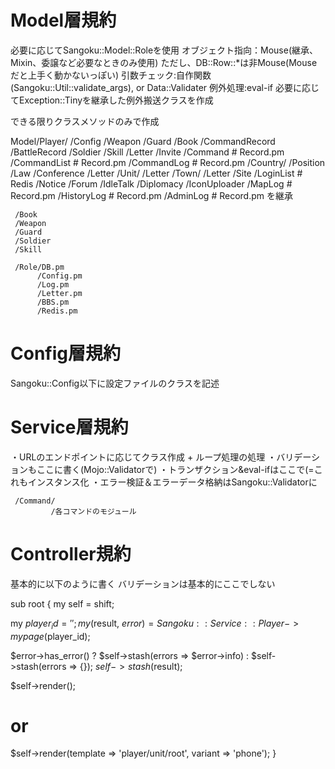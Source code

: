 # Model層規約
必要に応じてSangoku::Model::Roleを使用
オブジェクト指向：Mouse(継承、Mixin、委譲など必要なときのみ使用) ただし、DB::Row::*は非Mouse(Mouseだと上手く動かないっぽい)
引数チェック:自作関数(Sangoku::Util::validate_args), or Data::Validater
例外処理:eval-if
必要に応じてException::Tinyを継承した例外搬送クラスを作成

できる限りクラスメソッドのみで作成

Model/Player/
            /Config
            /Weapon
            /Guard
            /Book
            /CommandRecord
            /BattleRecord
            /Soldier
            /Skill
            /Letter
            /Invite
            /Command        # Record.pm
            /CommandList    # Record.pm
            /CommandLog     # Record.pm
     /Country/
             /Position
             /Law
             /Conference
             /Letter
     /Unit/
          /Letter
     /Town/
          /Letter
     /Site
          /LoginList       # Redis
     /Notice
     /Forum
     /IdleTalk
     /Diplomacy
     /IconUploader
     /MapLog       # Record.pm
     /HistoryLog   # Record.pm
     /AdminLog     # Record.pm を継承

     /Book
     /Weapon
     /Guard
     /Soldier
     /Skill

     /Role/DB.pm
          /Config.pm
          /Log.pm
          /Letter.pm
          /BBS.pm
          /Redis.pm

# Config層規約
Sangoku::Config以下に設定ファイルのクラスを記述

# Service層規約
・URLのエンドポイントに応じてクラス作成 + ループ処理の処理
・バリデーションもここに書く(Mojo::Validatorで)
・トランザクション&eval-ifはここで(=これもインスタンス化
・エラー検証＆エラーデータ格納はSangoku::Validatorに

     /Command/
             /各コマンドのモジュール


# Controller規約
基本的に以下のように書く
バリデーションは基本的にここでしない

sub root {
  my self = shift;

  my $player_id = '';
  my ($result, $error) = Sangoku::Service::Player->mypage($player_id);

  $error->has_error() ? $self->stash(errors => $error->info) : $self->stash(errors => {});
  $self->stash(%$result);

  $self->render();
  # or
  $self->render(template => 'player/unit/root', variant => 'phone');
}

